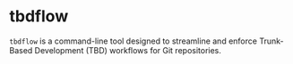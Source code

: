 # tbdflow
`tbdflow` is a command-line tool designed to streamline and enforce Trunk-Based Development (TBD) workflows for Git repositories.
